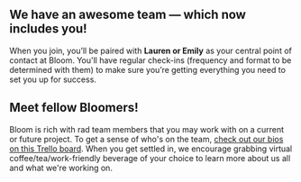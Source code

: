 ## We have an awesome team — which now includes you!

When you join, you’ll be paired with **Lauren or Emily** as your central point of contact at Bloom. You'll have regular check-ins (frequency and format to be determined with them) to make sure you’re getting everything you need to set you up for success.

## Meet fellow Bloomers!

Bloom is rich with rad team members that you may work with on a current or future project. To get a sense of who's on the team, [check out our bios on this Trello board](https://trello.com/b/WVHYQUIn/bloom-overview). When you get settled in, we encourage grabbing virtual coffee/tea/work-friendly beverage of your choice to learn more about us all and what we're working on.
